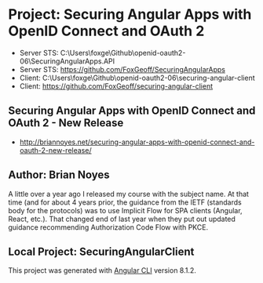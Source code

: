 # Project: Securing Angular Apps with OpenID Connect and OAuth 2

* Server STS: C:\Users\foxge\Github\openid-oauth2-06\SecuringAngularApps.API
* Server STS: <https://github.com/FoxGeoff/SecuringAngularApps>
* Client: C:\Users\foxge\Github\openid-oauth2-06\securing-angular-client
* Client: <https://github.com/FoxGeoff/securing-angular-client>

## Securing Angular Apps with OpenID Connect and OAuth 2 - New Release

* <http://briannoyes.net/securing-angular-apps-with-openid-connect-and-oauth-2-new-release/>

## Author: Brian Noyes

A little over a year ago I released my course with the subject name.
At that time (and for about 4 years prior, the guidance from the IETF (standards body for the protocols)
was to use Implicit Flow for SPA clients (Angular, React, etc.).
That changed end of last year when they put out updated guidance recommending Authorization Code Flow with PKCE.

## Local Project: SecuringAngularClient

This project was generated with [Angular CLI](https://github.com/angular/angular-cli) version 8.1.2.
